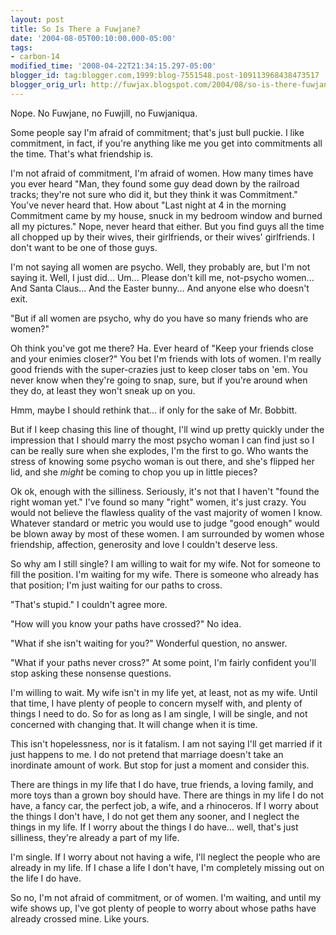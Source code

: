 ```yaml
---
layout: post
title: So Is There a Fuwjane?
date: '2004-08-05T00:10:00.000-05:00'
tags:
- carbon-14
modified_time: '2008-04-22T21:34:15.297-05:00'
blogger_id: tag:blogger.com,1999:blog-7551548.post-109113968438473517
blogger_orig_url: http://fuwjax.blogspot.com/2004/08/so-is-there-fuwjane.html
---
```


Nope.  No Fuwjane, no Fuwjill, no Fuwjaniqua.

Some people say I'm afraid of commitment; that's just bull puckie. I like commitment, in fact, if you're anything like me you get into commitments all the time. That's what friendship is.

I'm not afraid of commitment, I'm afraid of women. How many times have you ever heard "Man, they found some guy dead down by the railroad tracks; they're not sure who did it, but they think it was Commitment." You've never heard that. How about "Last night at 4 in the morning Commitment came by my house, snuck in my bedroom window and burned all my pictures."  Nope, never heard that either.  But you find guys all the time all chopped up by their wives, their girlfriends, or their wives' girlfriends. I don't want to be one of those guys.

I'm not saying all women are psycho. Well, they probably are, but I'm not saying it. Well, I just did... Um... Please don't kill me, not-psycho women... And Santa Claus... And the Easter bunny... And anyone else who doesn't exit.

"But if all women are psycho, why do you have so many friends who are women?"

Oh think you've got me there? Ha. Ever heard of "Keep your friends close and your enimies closer?" You bet I'm friends with lots of women. I'm really good friends with the super-crazies just to keep closer tabs on 'em. You never know when they're going to snap, sure, but if you're around when they do, at least they won't sneak up on you.

Hmm, maybe I should rethink that... if only for the sake of Mr. Bobbitt.

But if I keep chasing this line of thought, I'll wind up pretty quickly under the impression that I should marry the most psycho woman I can find just so I can be really sure when she explodes, I'm the first to go. Who wants the stress of knowing some psycho woman is out there, and she's flipped her lid, and she *might* be coming to chop you up in little pieces?

Ok ok, enough with the silliness. Seriously, it's not that I haven't "found the right woman yet." I've found so many "right" women, it's just crazy. You would not believe the flawless quality of the vast majority of women I know. Whatever standard or metric you would use to judge "good enough" would be blown away by most of these women. I am surrounded by women whose friendship, affection, generosity and love I couldn't deserve less.

So why am I still single? I am willing to wait for my wife. Not for someone to fill the position. I'm waiting for my wife. There is someone who already has that position; I'm just waiting for our paths to cross.

"That's stupid."  I couldn't agree more. 

"How will you know your paths have crossed?"  No idea.

"What if she isn't waiting for you?"  Wonderful question, no answer.

"What if your paths never cross?"  At some point, I'm fairly confident you'll stop asking these nonsense questions.

I'm willing to wait. My wife isn't in my life yet, at least, not as my wife. Until that time, I have plenty of people to concern myself with, and plenty of things I need to do. So for as long as I am single, I will be single, and not concerned with changing that. It will change when it is time.

This isn't hopelessness, nor is it fatalism. I am not saying I'll get married if it just happens to me. I do not pretend that marriage doesn't take an inordinate amount of work.  But stop for just a moment and consider this.

There are things in my life that I do have, true friends, a loving family, and more toys than a grown boy should have.  There are things in my life I do not have, a fancy car, the perfect job, a wife, and a rhinoceros.  If I worry about the things I don't have, I do not get them any sooner, and I neglect the things in my life.  If I worry about the things I do have... well, that's just silliness, they're already a part of my life.

I'm single.  If I worry about not having a wife, I'll neglect the people who are already in my life.  If I chase a life I don't have, I'm completely missing out on the life I do have.

So no, I'm not afraid of commitment, or of women.  I'm waiting, and until my wife shows up, I've got plenty of people to worry about whose paths have already crossed mine.  Like yours.

